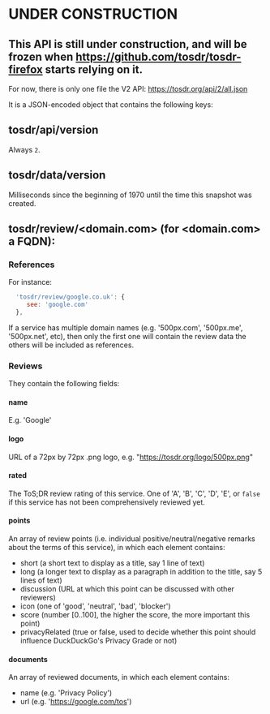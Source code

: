 # UNDER CONSTRUCTION
## This API is still under construction, and will be frozen when https://github.com/tosdr/tosdr-firefox starts relying on it.

For now, there is only one file the V2 API: https://tosdr.org/api/2/all.json

It is a JSON-encoded object that contains the following keys:

## tosdr/api/version

Always `2`.

## tosdr/data/version

Milliseconds since the beginning of 1970 until the time this snapshot was created.

## tosdr/review/<domain.com> (for <domain.com> a FQDN):

### References

For instance:
```js
  'tosdr/review/google.co.uk': {
     see: 'google.com'
  },
```
If a service has multiple domain names (e.g. '500px.com', '500px.me', '500px.net', etc), then only the first one will contain the review data the others will be included as references.

### Reviews
They contain the following fields:

#### name
E.g. 'Google'

#### logo

URL of a 72px by 72px .png logo, e.g. "https://tosdr.org/logo/500px.png"

#### rated

The ToS;DR review rating of this service. One of 'A', 'B', 'C', 'D', 'E', or `false` if this service has not been comprehensively reviewed yet.

#### points

An array of review points (i.e. individual positive/neutral/negative remarks about the terms of this service), in which each element contains:

* short (a short text to display as a title, say 1 line of text)
* long (a longer text to display as a paragraph in addition to the title, say 5 lines of text)
* discussion (URL at which this point can be discussed with other reviewers)
* icon (one of 'good', 'neutral', 'bad', 'blocker')
* score (number [0..100], the higher the score, the more important this point)
* privacyRelated (true or false, used to decide whether this point should influence DuckDuckGo's Privacy Grade or not)

#### documents

An array of reviewed documents, in which each element contains:

* name (e.g. 'Privacy Policy')
* url (e.g. 'https://google.com/tos')